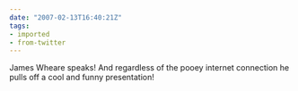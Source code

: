 ```yaml
---
date: "2007-02-13T16:40:21Z"
tags:
- imported
- from-twitter
---
```

James Wheare speaks! And regardless of the pooey internet connection he pulls off a cool and funny presentation!
